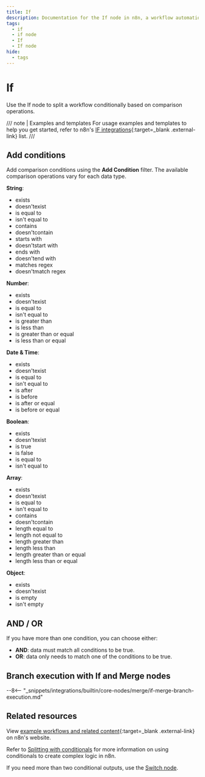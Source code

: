 ```yaml
---
title: If
description: Documentation for the If node in n8n, a workflow automation platform. Includes guidance on usage, and links to examples.
tags:
  - if
  - if node
  - If
  - If node
hide:
  - tags
---
```


# If

Use the If node to split a workflow conditionally based on comparison operations.

/// note | Examples and templates
For usage examples and templates to help you get started, refer to n8n's [IF integrations](https://n8n.io/integrations/if/){:target=_blank .external-link} list.
///

## Add conditions

Add comparison conditions using the **Add Condition** filter. The available comparison operations vary for each data type.

**String**:

- exists
- doesn'texist
- is equal to
- isn't equal to
- contains
- doesn'tcontain
- starts with
- doesn'tstart with
- ends with
- doesn'tend with
- matches regex
- doesn'tmatch regex

**Number**:

- exists
- doesn'texist
- is equal to
- isn't equal to
- is greater than
- is less than
- is greater than or equal
- is less than or equal

**Date & Time**:

- exists
- doesn'texist
- is equal to
- isn't equal to
- is after
- is before
- is after or equal
- is before or equal

**Boolean**:

- exists
- doesn'texist
- is true
- is false
- is equal to
- isn't equal to

**Array**:

- exists
- doesn'texist
- is equal to
- isn't equal to
- contains
- doesn'tcontain
- length equal to
- length not equal to
- length greater than
- length less than
- length greater than or equal
- length less than or equal

**Object**:

- exists
- doesn'texist
- is empty
- isn't empty








## AND / OR

If you have more than one condition, you can choose either:

* **AND**: data must match all conditions to be true.
* **OR**: data only needs to match one of the conditions to be true.


## Branch execution with If and Merge nodes

--8<-- "_snippets/integrations/builtin/core-nodes/merge/if-merge-branch-execution.md"

## Related resources

View [example workflows and related content](https://n8n.io/integrations/if/){:target=_blank .external-link} on n8n's website.

Refer to [Splitting with conditionals](/flow-logic/splitting/) for more information on using conditionals to create complex logic in n8n.

If you need more than two conditional outputs, use the [Switch node](/integrations/builtin/core-nodes/n8n-nodes-base.switch/).



